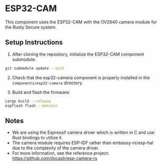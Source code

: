 # ESP32-CAM

This component uses the ESP32-CAM with the OV2640 camera module for the Rusty Secure system.

## Setup Instructions

1. After cloning the repository, initialize the ESP32-CAM component submodule:

```bash
git submodule update --init
```

2. Check that the esp32-camera component is properly installed in the `components/esp32-camera` directory.

3. Build and flash the firmware:

```bash
cargo build --release
espflash flash --monitor
```

## Notes

- We are using the Espressif camera driver which is written in C and use Rust bindings to utilize it.
- The camera module requires ESP-IDF rather than embassy-rs/esp-hal due to the complexity of the camera driver.
- For more information, see the reference project: https://github.com/jlocash/esp-camera-rs